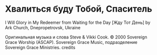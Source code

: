 # Хвалиться буду Тобой, Спаситель

I Will Glory in My Redeemer
from Waiting for the Day [Жду Тот День] by Ark Church, Dnepropetrovsk, Ukraine

Оригинальная музыка и слова Steve & Vikki Cook. © 2000 Sovereign Grace Worship (ASCAP). Sovereign Grace Music, подразделение Sovereign Grace Ministries.
credits
